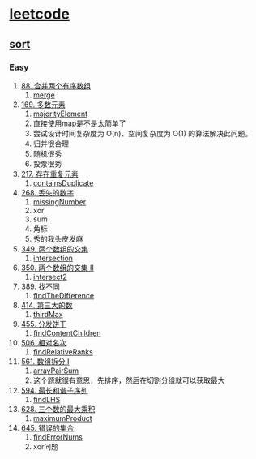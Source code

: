 # [leetcode](https://leetcode-cn.com)

## [sort](https://leetcode-cn.com/tag/sorting/)

### Easy

01. [88. 合并两个有序数组](https://leetcode-cn.com/problems/merge-sorted-array/)
    01. [merge](../sort/merge.go)
02. [169. 多数元素](https://leetcode-cn.com/problems/majority-element/)
    01. [majorityElement](../sort/majorityElement.go)
    02. 直接使用map是不是太简单了
    03. 尝试设计时间复杂度为 O(n)、空间复杂度为 O(1) 的算法解决此问题。
    04. 归并很合理
    05. 随机很秀
    06. 投票很秀
03. [217. 存在重复元素](https://leetcode-cn.com/problems/contains-duplicate/)
    01. [containsDuplicate](../sort/containsDuplicate.go)
04. [268. 丢失的数字](https://leetcode-cn.com/problems/missing-number/)
    01. [missingNumber](../sort/missingNumber.go)
    02. xor
    03. sum
    04. 角标
    05. 秀的我头皮发麻
05. [349. 两个数组的交集](https://leetcode-cn.com/problems/intersection-of-two-arrays/)
    01. [intersection](../sort/intersection.go)
06. [350. 两个数组的交集 II](https://leetcode-cn.com/problems/intersection-of-two-arrays-ii/)
    01. [intersect2](../sort/intersect2.go)
07. [389. 找不同](https://leetcode-cn.com/problems/find-the-difference/)
    01. [findTheDifference](../sort/findTheDifference.go)
08. [414. 第三大的数](https://leetcode-cn.com/problems/third-maximum-number/)
    01. [thirdMax](../sort/thirdMax.go)
09. [455. 分发饼干](https://leetcode-cn.com/submissions/detail/246110001/)
    01. [findContentChildren](../sort/findContentChildren.go)
10. [506. 相对名次](https://leetcode-cn.com/problems/relative-ranks/)
    01. [findRelativeRanks](../sort/findRelativeRanks.go)
11. [561. 数组拆分 I](https://leetcode-cn.com/problems/array-partition-i/submissions/)
    01. [arrayPairSum](../sort/arrayPairSum.go)
    02. 这个题就很有意思，先排序，然后在切割分组就可以获取最大
12. [594. 最长和谐子序列](https://leetcode-cn.com/problems/longest-harmonious-subsequence/)
    01. [findLHS](../sort/findLHS.go)
13. [628. 三个数的最大乘积](https://leetcode-cn.com/problems/maximum-product-of-three-numbers/)
    01. [maximumProduct](../sort/maximumProduct.go)
14. [645. 错误的集合](https://leetcode-cn.com/problems/set-mismatch/)
    01. [findErrorNums](../sort/findErrorNums.go)
    02. xor问题
